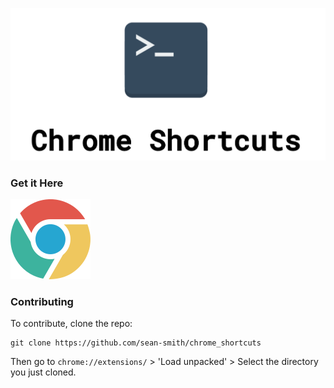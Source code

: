 
<a href="https://sean-smith.github.io/chromeshortcuts/index.html"><img src="images/screenshot_website.png"></a>

### Get it Here

<a href="https://chrome.google.com/webstore/detail/custom-chrome-shortcut-ma/ijihchgjhagfhdkhagnmlebpepjlecml?hl=en"><img src="images/chrome_128.png"></a>

### Contributing

To contribute, clone the repo:

	git clone https://github.com/sean-smith/chrome_shortcuts

Then go to `chrome://extensions/` > 'Load unpacked' > Select the directory you just cloned.

